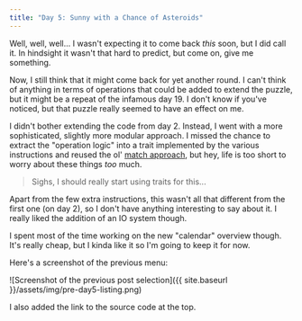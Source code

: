 ```yaml
---
title: "Day 5: Sunny with a Chance of Asteroids"
---
```


Well, well, well... I wasn't expecting it to come back *this* soon, but I did call it.
In hindsight it wasn't that hard to predict, but come on, give me something.

Now, I still think that it might come back for yet another round. I can't think of anything in terms of operations that could be added to extend the puzzle, but it might be a repeat of the infamous day 19. I don't know if you've noticed, but that puzzle really seemed to have an effect on me.

I didn't bother extending the code from day 2. Instead, I went with a more sophisticated, slightly more modular approach. I missed the chance to extract the "operation logic" into a trait implemented by the various instructions and reused the ol' [match approach](https://github.com/siku2/aoc_2019/blob/64ae98984cdbee95b4ad98bff5440cf7d9f67990/src/puzzles/day_05.rs#L75), but hey, life is too short to worry about these things *too* much.

> Sighs, I should really start using traits for this...

Apart from the few extra instructions, this wasn't all that different from the first one (on day 2), so I don't have anything interesting to say about it.
I really liked the addition of an IO system though.

I spent most of the time working on the new "calendar" overview though. It's really cheap, but I kinda like it so I'm going to keep it for now.

Here's a screenshot of the previous menu:

![Screenshot of the previous post selection]({{ site.baseurl }}/assets/img/pre-day5-listing.png)

I also added the link to the source code at the top.
